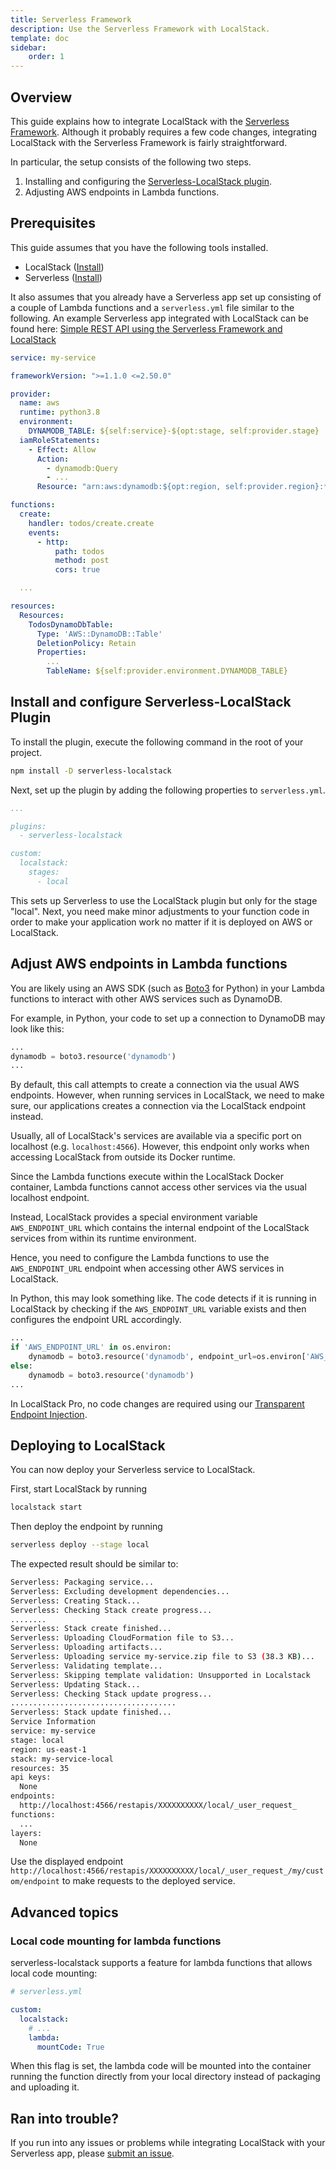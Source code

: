 ```yaml
---
title: Serverless Framework
description: Use the Serverless Framework with LocalStack.
template: doc
sidebar:
    order: 1
---
```


## Overview

This guide explains how to integrate LocalStack with the [Serverless Framework](https://www.serverless.com/).
Although it probably requires a few code changes, integrating LocalStack with the Serverless Framework is fairly straightforward.

In particular, the setup consists of the following two steps.

1. Installing and configuring the [Serverless-LocalStack plugin](https://github.com/localstack/serverless-localstack).
2. Adjusting AWS endpoints in Lambda functions.

## Prerequisites

This guide assumes that you have the following tools installed.

* LocalStack ([Install](/aws/getting-started/#installation))
* Serverless ([Install](https://www.serverless.com/framework/docs/getting-started/))

It also assumes that you already have a Serverless app set up consisting of a couple of Lambda functions and a `serverless.yml` file similar to the following.
An example Serverless app integrated with LocalStack can be found here: <a href="https://github.com/localstack/serverless-python-rest-api-with-dynamodb"><i class="fab fa-github"></i>  Simple REST API using the Serverless Framework and LocalStack</a>

```yaml showshowLineNumbers
service: my-service

frameworkVersion: ">=1.1.0 <=2.50.0"

provider:
  name: aws
  runtime: python3.8
  environment:
    DYNAMODB_TABLE: ${self:service}-${opt:stage, self:provider.stage}
  iamRoleStatements:
    - Effect: Allow
      Action:
        - dynamodb:Query
        - ...
      Resource: "arn:aws:dynamodb:${opt:region, self:provider.region}:*:table/${self:provider.environment.DYNAMODB_TABLE}"

functions:
  create:
    handler: todos/create.create
    events:
      - http:
          path: todos
          method: post
          cors: true

  ...

resources:
  Resources:
    TodosDynamoDbTable:
      Type: 'AWS::DynamoDB::Table'
      DeletionPolicy: Retain
      Properties:
        ...
        TableName: ${self:provider.environment.DYNAMODB_TABLE}
```

## Install and configure Serverless-LocalStack Plugin

To install the plugin, execute the following command in the root of your project.
```bash
npm install -D serverless-localstack
```

Next, set up the plugin by adding the following properties to `serverless.yml`.

```yaml
...

plugins:
  - serverless-localstack

custom:
  localstack:
    stages:
      - local
```

This sets up Serverless to use the LocalStack plugin but only for the stage "local".
Next, you need make minor adjustments to your function code in order to make your application work no matter if it is deployed on AWS or LocalStack.

## Adjust AWS endpoints in Lambda functions

You are likely using an AWS SDK (such as [Boto3](https://github.com/boto/boto3) for Python) in your Lambda functions to interact with other AWS services such as DynamoDB.

For example, in Python, your code to set up a connection to DynamoDB may look like this:

```python
...
dynamodb = boto3.resource('dynamodb')
...
```

By default, this call attempts to create a connection via the usual AWS endpoints.
However, when running services in LocalStack, we need to make sure, our applications creates a connection via the LocalStack endpoint instead.

Usually, all of LocalStack's services are available via a specific port on localhost (e.g. `localhost:4566`).
However, this endpoint only works when accessing LocalStack from outside its Docker runtime.

Since the Lambda functions execute within the LocalStack Docker container, Lambda functions cannot access other services via the usual localhost endpoint.

Instead, LocalStack provides a special environment variable `AWS_ENDPOINT_URL` which contains the internal endpoint of the LocalStack services from within its runtime environment.

Hence, you need to configure the Lambda functions to use the `AWS_ENDPOINT_URL` endpoint when accessing other AWS services in LocalStack.

In Python, this may look something like.
The code detects if it is running in LocalStack by checking if the `AWS_ENDPOINT_URL` variable exists and then configures the endpoint URL accordingly.

```python showshowLineNumbers
...
if 'AWS_ENDPOINT_URL' in os.environ:
    dynamodb = boto3.resource('dynamodb', endpoint_url=os.environ['AWS_ENDPOINT_URL'])
else:
    dynamodb = boto3.resource('dynamodb')
...
```

In LocalStack Pro, no code changes are required using our [Transparent Endpoint Injection](/aws/capabilities/networking/transparent-endpoint-injection).

## Deploying to LocalStack

You can now deploy your Serverless service to LocalStack.

First, start LocalStack by running
```bash
localstack start
```

Then deploy the endpoint by running
```bash
serverless deploy --stage local
```

The expected result should be similar to:

```bash
Serverless: Packaging service...
Serverless: Excluding development dependencies...
Serverless: Creating Stack...
Serverless: Checking Stack create progress...
........
Serverless: Stack create finished...
Serverless: Uploading CloudFormation file to S3...
Serverless: Uploading artifacts...
Serverless: Uploading service my-service.zip file to S3 (38.3 KB)...
Serverless: Validating template...
Serverless: Skipping template validation: Unsupported in Localstack
Serverless: Updating Stack...
Serverless: Checking Stack update progress...
.....................................
Serverless: Stack update finished...
Service Information
service: my-service
stage: local
region: us-east-1
stack: my-service-local
resources: 35
api keys:
  None
endpoints:
  http://localhost:4566/restapis/XXXXXXXXXX/local/_user_request_
functions:
  ...
layers:
  None
```

Use the displayed endpoint `http://localhost:4566/restapis/XXXXXXXXXX/local/_user_request_/my/custom/endpoint` to make requests to the deployed service.

## Advanced topics

### Local code mounting for lambda functions

serverless-localstack supports a feature for lambda functions that allows local code mounting:

```yaml showshowLineNumbers
# serverless.yml

custom:
  localstack:
    # ...
    lambda:
      mountCode: True
```

When this flag is set, the lambda code will be mounted into the container running the function directly from your local directory instead of packaging and uploading it.

## Ran into trouble?

If you run into any issues or problems while integrating LocalStack with your Serverless app, please [submit an issue](https://github.com/localstack/serverless-localstack/issues).